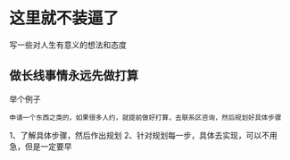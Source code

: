 # 这里就不装逼了

写一些对人生有意义的想法和态度

## 做长线事情永远先做打算

举个例子
```
申请一个东西之类的，如果很多人约，就提前做好打算，去联系区咨询，然后规划好具体步骤
```

1、了解具体步骤，然后作出规划
2、针对规划每一步，具体去实现，可以不用急，但是一定要早


## 